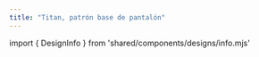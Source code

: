 ```yaml
---
title: "Titan, patrón base de pantalón"
---
```


import { DesignInfo } from 'shared/components/designs/info.mjs'

<DesignInfo design='titan' docs />

